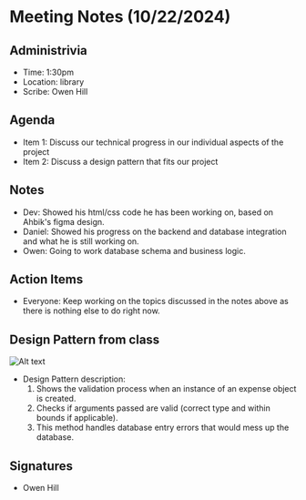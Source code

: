 # Meeting Notes (10/22/2024)

## Administrivia
* Time: 1:30pm
* Location: library 
* Scribe: Owen Hill

## Agenda

- Item 1: Discuss our technical progress in our individual aspects of the project
- Item 2: Discuss a design pattern that fits our project

## Notes
- Dev: Showed his html/css code he has been working on, based on Ahbik's figma design.
- Daniel: Showed his progress on the backend and database integration and what he is still working on.
- Owen: Going to work database schema and business logic.

## Action Items
- Everyone: Keep working on the topics discussed in the notes above as there is nothing else to do right now.

## Design Pattern from class
![Alt text](./Design_pattern.png)

- Design Pattern description: 
    1. Shows the validation process when an instance of an expense object is created.
    2. Checks if arguments passed are valid (correct type and within bounds if applicable).
    3. This method handles database entry errors that would mess up the database.

## Signatures
- Owen Hill
